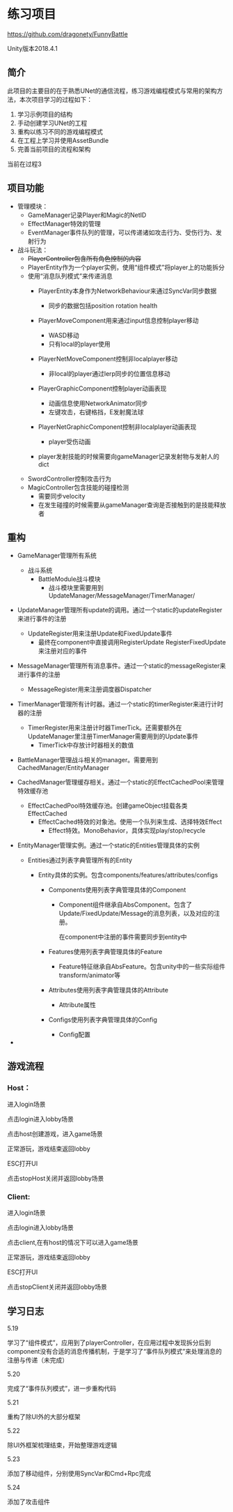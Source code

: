 # 练习项目

https://github.com/dragonety/FunnyBattle

Unity版本2018.4.1

## 简介

此项目的主要目的在于熟悉UNet的通信流程，练习游戏编程模式与常用的架构方法，本次项目学习的过程如下：

1. 学习示例项目的结构
2. 手动创建学习UNet的工程
3. 重构以练习不同的游戏编程模式
4. 在工程上学习并使用AssetBundle
5. 完善当前项目的流程和架构

当前在过程3

## 项目功能

- 管理模块：
  - GameManager记录Player和Magic的NetID
  - EffectManager特效的管理
  - EventManager事件队列的管理，可以传递诸如攻击行为、受伤行为、发射行为
- 战斗玩法：
  - ~~PlayerController包含所有角色控制的内容~~
  - PlayerEntity作为一个player实例，使用“组件模式”将player上的功能拆分
  - 使用“消息队列模式”来传递消息
    - PlayerEntity本身作为NetworkBehaviour来通过SyncVar同步数据
      - 同步的数据包括position rotation health
    - PlayerMoveComponent用来通过input信息控制player移动
      - WASD移动
      - 只有local的player使用
    - PlayerNetMoveComponent控制非localplayer移动
      - 非local的player通过lerp同步的位置信息移动
    - PlayerGraphicComponent控制player动画表现
    
      - 动画信息使用NetworkAnimator同步
      - 左键攻击，右键格挡，E发射魔法球
    - PlayerNetGraphicComponent控制非localplayer动画表现
    
      - player受伤动画
    - player发射技能的时候需要向gameManager记录发射物与发射人的dict
  - SwordController控制攻击行为
  - MagicController包含技能的碰撞检测
    - 需要同步velocity
    - 在发生碰撞的时候需要从gameManager查询是否接触到的是技能释放者

## 重构

- GameManager管理所有系统
  - 战斗系统
    - BattleModule战斗模块
      - 战斗模块里需要用到UpdateManager/MessageManager/TimerManager/
  
- UpdateManager管理所有update的调用。通过一个static的updateRegister来进行事件的注册

  - UpdateRegister用来注册Update和FixedUpdate事件
    - 最终在component中直接调用RegisterUpdate RegisterFixedUpdate来注册对应的事件

- MessageManager管理所有消息事件。通过一个static的messageRegister来进行事件的注册

  - MessageRegister用来注册调度器Dispatcher

- TimerManager管理所有计时器。通过一个static的timerRegister来进行计时器的注册

  - TimerRegister用来注册计时器TimerTick。还需要额外在UpdateManager里注册TimerManager需要用到的Update事件
    - TimerTick中存放计时器相关的数值

- BattleManager管理战斗相关的manager。需要用到CachedManager/EntityManager

- CachedManager管理缓存相关。通过一个static的EffectCachedPool来管理特效缓存池

  - EffectCachedPool特效缓存池。创建gameObject挂载各类EffectCached
    - EffectCached特效的对象池。使用一个队列来生成、选择特效Effect
      - Effect特效。MonoBehavior，具体实现play/stop/recycle

- EntityManager管理实例。通过一个static的Entities管理具体的实例

  - Entities通过列表字典管理所有的Entity

    - Entity具体的实例。包含components/features/attributes/configs

      - Components使用列表字典管理具体的Component

        - Component组件继承自AbsComponent。包含了Update/FixedUpdate/Message的消息列表，以及对应的注册。

          在component中注册的事件需要同步到entity中

      - Features使用列表字典管理具体的Feature

        - Feature特征继承自AbsFeature。包含unity中的一些实际组件transform/animator等

      - Attributes使用列表字典管理具体的Attribute

        - Attribute属性

      - Configs使用列表字典管理具体的Config

        - Config配置

- 

## 游戏流程

### Host：

进入login场景

点击login进入lobby场景

点击host创建游戏，进入game场景

正常游玩，游戏结束返回lobby

ESC打开UI

点击stopHost关闭并返回lobby场景

### Client:

进入login场景

点击login进入lobby场景

点击client,在有host的情况下可以进入game场景

正常游玩，游戏结束返回lobby

ESC打开UI

点击stopClient关闭并返回lobby场景

## 学习日志

5.19

学习了“组件模式”，应用到了playerController，在应用过程中发现拆分后到component没有合适的消息传播机制，于是学习了“事件队列模式”来处理消息的注册与传递（未完成）

5.20

完成了“事件队列模式”，进一步重构代码

5.21

重构了除UI外的大部分框架

5.22

除UI外框架梳理结束，开始整理游戏逻辑

5.23

添加了移动组件，分别使用SyncVar和Cmd+Rpc完成

5.24

添加了攻击组件